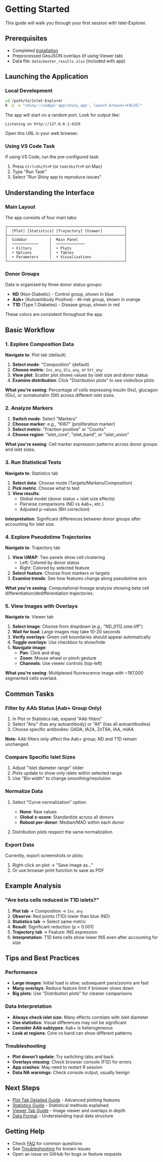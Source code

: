 # Getting Started

This guide will walk you through your first session with Islet-Explorer.

## Prerequisites

- Completed [Installation](installation.md)
- Preprocessed GeoJSON overlays (if using Viewer tab)
- Data file: `data/master_results.xlsx` (included with app)

## Launching the Application

### Local Development

```bash
cd /path/to/Islet-Explorer
R -q -e "shiny::runApp('app/shiny_app', launch.browser=FALSE)"
```

The app will start on a random port. Look for output like:

```
Listening on http://127.0.0.1:4329
```

Open this URL in your web browser.

### Using VS Code Task

If using VS Code, run the pre-configured task:

1. Press `Ctrl+Shift+P` (or `Cmd+Shift+P` on Mac)
2. Type "Run Task"
3. Select "Run Shiny app to reproduce issues"

## Understanding the Interface

### Main Layout

The app consists of four main tabs:

```
┌─────────────────────────────────────────────────────┐
│  [Plot] [Statistics] [Trajectory] [Viewer]          │
├─────────────────────────────────────────────────────┤
│  Sidebar          │  Main Panel                     │
│  ────────────     │  ─────────────                  │
│  • Filters        │  • Plots                        │
│  • Options        │  • Tables                       │
│  • Parameters     │  • Visualizations               │
└─────────────────────────────────────────────────────┘
```

### Donor Groups

Data is organized by three donor status groups:

- **ND** (Non-Diabetic) - Control group, shown in blue
- **Aab+** (Autoantibody Positive) - At-risk group, shown in orange
- **T1D** (Type 1 Diabetes) - Disease group, shown in red

These colors are consistent throughout the app.

## Basic Workflow

### 1. Explore Composition Data

**Navigate to**: Plot tab (default)

1. **Select mode**: "Composition" (default)
2. **Choose metric**: `Ins_any`, `Glu_any`, or `Stt_any`
3. **View plot**: Scatter plot shows values by islet size and donor status
4. **Examine distribution**: Click "Distribution plots" to see violin/box plots

**What you're seeing**: Percentage of cells expressing insulin (Ins), glucagon (Glu), or somatostatin (Stt) across different islet sizes.

### 2. Analyze Markers

1. **Switch mode**: Select "Markers"
2. **Choose marker**: e.g., "KI67" (proliferation marker)
3. **Select metric**: "Fraction positive" or "Counts"
4. **Choose region**: "islet_core", "islet_band", or "islet_union"

**What you're seeing**: Cell marker expression patterns across donor groups and islet sizes.

### 3. Run Statistical Tests

**Navigate to**: Statistics tab

1. **Select data**: Choose mode (Targets/Markers/Composition)
2. **Pick metric**: Choose what to test
3. **View results**:
   - Global model (donor status + islet size effects)
   - Pairwise comparisons (ND vs Aab+, etc.)
   - Adjusted p-values (BH correction)

**Interpretation**: Significant differences between donor groups after accounting for islet size.

### 4. Explore Pseudotime Trajectories

**Navigate to**: Trajectory tab

1. **View UMAP**: Two panels show cell clustering
   - Left: Colored by donor status
   - Right: Colored by selected feature
2. **Select feature**: Choose from markers or targets
3. **Examine trends**: See how features change along pseudotime axis

**What you're seeing**: Computational lineage analysis showing beta cell differentiation/dedifferentiation trajectories.

### 5. View Images with Overlays

**Navigate to**: Viewer tab

1. **Select image**: Choose from dropdown (e.g., "ND_0112.ome.tiff")
2. **Wait for load**: Large images may take 10-20 seconds
3. **Verify overlays**: Green cell boundaries should appear automatically
4. **Toggle overlays**: Use checkbox to show/hide
5. **Navigate image**:
   - **Pan**: Click and drag
   - **Zoom**: Mouse wheel or pinch gesture
   - **Channels**: Use viewer controls (top-left)

**What you're seeing**: Multiplexed fluorescence image with ~187,000 segmented cells overlaid.

## Common Tasks

### Filter by AAb Status (Aab+ Group Only)

1. In Plot or Statistics tab, expand "AAb filters"
2. Select "Any" (has any autoantibody) or "All" (has all autoantibodies)
3. Choose specific antibodies: GADA, IA2A, ZnT8A, IAA, mIAA

**Note**: AAb filters only affect the Aab+ group; ND and T1D remain unchanged.

### Compare Specific Islet Sizes

1. Adjust "Islet diameter range" slider
2. Plots update to show only islets within selected range
3. Use "Bin width" to change smoothing/resolution

### Normalize Data

1. Select "Curve normalization" option:
   - **None**: Raw values
   - **Global z-score**: Standardize across all donors
   - **Robust per-donor**: Median/MAD within each donor

2. Distribution plots respect the same normalization

### Export Data

Currently, export screenshots or plots:
1. Right-click on plot → "Save image as..."
2. Or use browser print function to save as PDF

## Example Analysis

### "Are beta cells reduced in T1D islets?"

1. **Plot tab** → Composition → `Ins_any`
2. **Observe**: Red points (T1D) lower than blue (ND)
3. **Statistics tab** → Select same metric
4. **Result**: Significant reduction (p < 0.001)
5. **Trajectory tab** → Feature: INS expression
6. **Interpretation**: T1D beta cells show lower INS even after accounting for size

## Tips and Best Practices

### Performance

- **Large images**: Initial load is slow; subsequent pans/zooms are fast
- **Many overlays**: Reduce feature limit if browser slows down
- **Big plots**: Use "Distribution plots" for cleaner comparisons

### Data Interpretation

- **Always check islet size**: Many effects correlate with islet diameter
- **Use statistics**: Visual differences may not be significant
- **Consider AAb subtypes**: Aab+ is heterogeneous
- **Look at regions**: Core vs band can show different patterns

### Troubleshooting

- **Plot doesn't update**: Try switching tabs and back
- **Overlays missing**: Check browser console (F12) for errors
- **App crashes**: May need to restart R session
- **Data NA warnings**: Check console output, usually benign

## Next Steps

- [Plot Tab Detailed Guide](plot_tab.md) - Advanced plotting features
- [Statistics Guide](statistics_tab.md) - Statistical methods explained
- [Viewer Tab Guide](viewer_tab.md) - Image viewer and overlays in depth
- [Data Format](../technical/data_format.md) - Understanding input data structure

## Getting Help

- Check [FAQ](../reference/faq.md) for common questions
- See [Troubleshooting](../reference/troubleshooting.md) for known issues
- Open an issue on GitHub for bugs or feature requests

